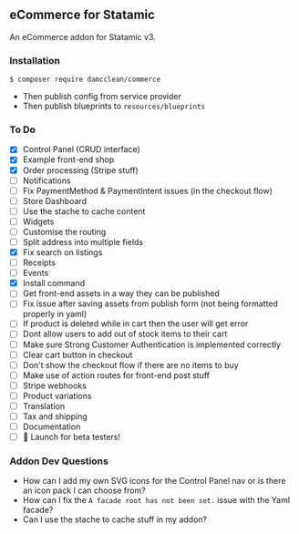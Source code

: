 ## eCommerce for Statamic

An eCommerce addon for Statamic v3.

### Installation

```
$ composer require damcclean/commerce
```

* Then publish config from service provider
* Then publish blueprints to `resources/blueprints`

### To Do

* [x] Control Panel (CRUD interface)
* [x] Example front-end shop
* [x] Order processing (Stripe stuff)
* [ ] Notifications
* [ ] Fix PaymentMethod & PaymentIntent issues (in the checkout flow)
* [ ] Store Dashboard
* [ ] Use the stache to cache content
* [ ] Widgets
* [ ] Customise the routing
* [ ] Split address into multiple fields
* [x] Fix search on listings
* [ ] Receipts
* [ ] Events
* [x] Install command
* [ ] Get front-end assets in a way they can be published
* [ ] Fix issue after saving assets from publish form (not being formatted properly in yaml)
* [ ] If product is deleted while in cart then the user will get error
* [ ] Dont allow users to add out of stock items to their cart
* [ ] Make sure Strong Customer Authentication is implemented correctly
* [ ] Clear cart button in checkout
* [ ] Don't show the checkout flow if there are no items to buy
* [ ] Make use of action routes for front-end post stuff
* [ ] Stripe webhooks
* [ ] Product variations
* [ ] Translation
* [ ] Tax and shipping
* [ ] Documentation
* [ ] 🚀 Launch for beta testers!

### Addon Dev Questions

* How can I add my own SVG icons for the Control Panel nav or is there an icon pack I can choose from?
* How can I fix the `A facade root has not been set.` issue with the Yaml facade?
* Can I use the stache to cache stuff in my addon?
